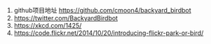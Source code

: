 1. github项目地址 https://github.com/cmoon4/backyard_birdbot
2. https://twitter.com/BackyardBirdbot
3. https://xkcd.com/1425/
4. https://code.flickr.net/2014/10/20/introducing-flickr-park-or-bird/